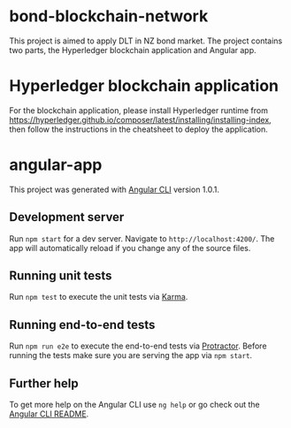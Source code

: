 # bond-blockchain-network

This project is aimed to apply DLT in NZ bond market. The project contains two parts, the Hyperledger blockchain application and Angular app.

# Hyperledger blockchain application

For the blockchain application, please install Hyperledger runtime from https://hyperledger.github.io/composer/latest/installing/installing-index,
then follow the instructions in the cheatsheet to deploy the application.

# angular-app

This project was generated with [Angular CLI](https://github.com/angular/angular-cli) version 1.0.1.

## Development server

Run `npm start` for a dev server. Navigate to `http://localhost:4200/`. The app will automatically reload if you change any of the source files.

## Running unit tests

Run `npm test` to execute the unit tests via [Karma](https://karma-runner.github.io).

## Running end-to-end tests

Run `npm run e2e` to execute the end-to-end tests via [Protractor](http://www.protractortest.org/).
Before running the tests make sure you are serving the app via `npm start`.

## Further help

To get more help on the Angular CLI use `ng help` or go check out the [Angular CLI README](https://github.com/angular/angular-cli/blob/master/README.md).
